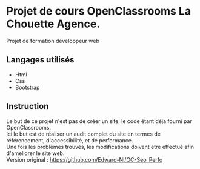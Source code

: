 # Projet de cours OpenClassrooms La Chouette Agence.  
Projet de formation développeur web  
## Langages utilisés  
* Html
* Css
* Bootstrap  

## Instruction  
Le but de ce projet n'est pas de créer un site, le code étant déja fourni par OpenClassrooms.  
Ici le but est de réaliser un audit complet du site en termes de référencement, d'accessibilité, et de performance.  
Une fois les problèmes trouvés, les modifications doivent etre effectué afin d'ameliorer le site web.  
Version original : https://github.com/Edward-Nl/OC-Seo_Perfo
